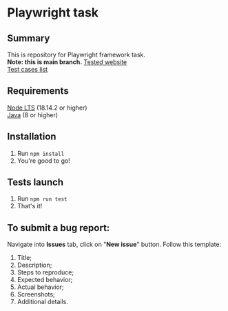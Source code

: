 # Playwright task
## Summary
This is repository for Playwright framework task.  
**Note: this is main branch.**
[Tested website](https://www.redmine.org/)  
[Test cases list](https://docs.google.com/spreadsheets/d/1tQUHYm8qZlDlgfHZQV9649E_RFUsXcv7ePItFoNLW3g/edit?usp=sharing)  
## Requirements
[Node LTS](https://nodejs.org/) (18.14.2 or higher)  
[Java](https://www.oracle.com/java/technologies/downloads/#java8) (8 or higher)  
## Installation
1. Run `npm install`
2. You're good to go!
## Tests launch
1. Run `npm run test`
2. That's it!
## To submit a bug report:
Navigate into **Issues** tab, click on "**New issue**" button. Follow this template:
1. Title;
2. Description;
3. Steps to reproduce;
4. Expected behavior;
5. Actual behavior;
6. Screenshots;
7. Additional details.

